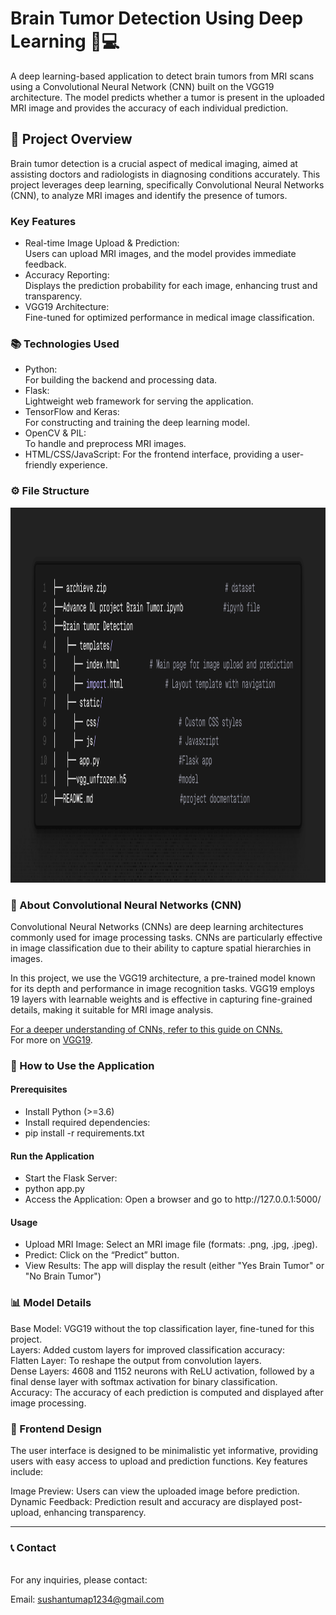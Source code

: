 # Brain Tumor Detection Using Deep Learning 🧠💻

A deep learning-based application to detect brain tumors from MRI scans using a Convolutional Neural Network (CNN) built on the VGG19 architecture. The model predicts whether a tumor is present in the uploaded MRI image and provides the accuracy of each individual prediction.

<h2>🌟 Project Overview</h2>
Brain tumor detection is a crucial aspect of medical imaging, aimed at assisting doctors and radiologists in diagnosing conditions accurately. This project leverages deep learning, specifically Convolutional Neural Networks (CNN), to analyze MRI images and identify the presence of tumors.

<h3>Key Features</h3>
<ul>
 <li>Real-time Image Upload & Prediction:<br>
  Users can upload MRI images, and the model provides immediate feedback.
 </li>
 <li>Accuracy Reporting:<br>
  Displays the prediction probability for each image, enhancing trust and transparency.
 </li>
 <li>
  VGG19 Architecture: <br>
  Fine-tuned for optimized performance in medical image classification.
 </li>
</ul>

<h3>📚 Technologies Used</h3>
<ul>  
<li> Python: <br> For building the backend and processing data.</li>
<li>  Flask:<br> Lightweight web framework for serving the application.</li>
<li> TensorFlow and Keras:<br> For constructing and training the deep learning model.</li>
<li> OpenCV & PIL:<br> To handle and preprocess MRI images.</li>
 <li> HTML/CSS/JavaScript: For the frontend interface, providing a user-friendly experience.</li>
</ul>

<h3>⚙️ File Structure</h3>
<img src="https://github.com/Sushant2253/Brain-Tumor-Detection/blob/main/folder_structure.png" alt="Folder Structure" width="850" height="600">


<h3>🧠 About Convolutional Neural Networks (CNN)</h3>
<p>Convolutional Neural Networks (CNNs) are deep learning architectures commonly used for image processing tasks. CNNs are particularly effective in image classification due to their ability to capture spatial hierarchies in images.</p>

<p>In this project, we use the VGG19 architecture, a pre-trained model known for its depth and performance in image recognition tasks. VGG19 employs 19 layers with learnable weights and is effective in capturing fine-grained details, making it suitable for MRI image analysis.</p>

[For a deeper understanding of CNNs, refer to this guide on CNNs.](https://www.ibm.com/topics/convolutional-neural-networks)<br>
For more on [VGG19](https://www.tensorflow.org/api_docs/python/tf/keras/applications/VGG19).<br>

<h3>🚀 How to Use the Application</h3>
<h4>Prerequisites</h4>
<ul>
<li>Install Python (>=3.6)</li>
<li>Install required dependencies:</li>
<li>pip install -r requirements.txt</li>
</ul>
<h4>Run the Application</h4>
<ul>
<li>Start the Flask Server:<br>
<li>python app.py</li>
<li>Access the Application: Open a browser and go to http://127.0.0.1:5000/</li>
</ul>
<h4>Usage</h4>
 <ul>
<li>Upload MRI Image: Select an MRI image file (formats: .png, .jpg, .jpeg).</li>
<li>Predict: Click on the “Predict” button.</li>
<li>View Results: The app will display the result (either "Yes Brain Tumor" or "No Brain Tumor") </li>
</ul>
 
<h3>📊 Model Details</h3>
Base Model: VGG19 without the top classification layer, fine-tuned for this project.<br>
Layers: Added custom layers for improved classification accuracy:<br>
Flatten Layer: To reshape the output from convolution layers.<br>
Dense Layers: 4608 and 1152 neurons with ReLU activation, followed by a final dense layer with softmax activation for binary classification.<br>
Accuracy: The accuracy of each prediction is computed and displayed after image processing.<br>

<h3>🎨 Frontend Design</h3>
The user interface is designed to be minimalistic yet informative, providing users with easy access to upload and prediction functions. Key features include:<br>

Image Preview: Users can view the uploaded image before prediction.<br>
Dynamic Feedback: Prediction result and accuracy are displayed post-upload, enhancing transparency.<br>
<hr>
<h3>📞 Contact</h3><br>
For any inquiries, please contact:<br>

Email: sushantumap1234@gmail.com<br>
